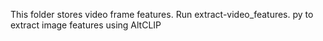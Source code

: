 This folder stores video frame features. Run extract-video_features. py to extract image features using AltCLIP
